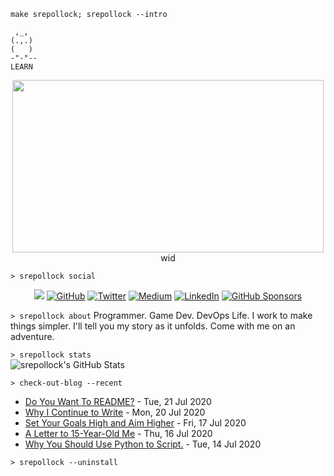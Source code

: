 `make srepollock; srepollock --intro`
```
 ,_,
(.,.)
(   )
-"-"--
LEARN
 ```
<p align="center">
<img width=498 height=276 src=https://external-content.duckduckgo.com/iu/?u=https%3A%2F%2Fmedia1.tenor.com%2Fimages%2Fa4cd3a19ae2b3ebbca19e4f022e660e4%2Ftenor.gif%3Fitemid%3D8645601&f=1&nofb=1 />wid
</p>  

 `> srepollock social`
 
<p align="center">
  <img src="https://img.shields.io/static/v1?label=&message=Personal-Website&color=brightgreen&link=https://spollock.ca" /img>
	<a href="https://github.com/srepollock"><img src="https://img.shields.io/github/followers/srepollock.svg?label=GitHub&style=social" alt="GitHub"></a>
	<a href="https://twitter.com/srepollock"><img src="https://img.shields.io/twitter/follow/srepollock?label=Twitter&style=social" alt="Twitter"></a>
  <a href="https://medium.com/@srepollock"><img src="https://img.shields.io/badge/Medium--_.svg?label=Medium&style=social" alt="Medium" /></a>
	<a href="https://www.linkedin.com/in/srepollock"><img src="https://img.shields.io/badge/LinkedIn--_.svg?style=social&logo=linkedin" alt="LinkedIn"></a>
	<a href="https://github.com/sponsors/srepollock"><img src="https://img.shields.io/badge/GitHub_Sponsors--_.svg?style=social&logo=github&logoColor=EA4AAA" alt="GitHub Sponsors"></a>
</p>

`> srepollock about`
Programmer. Game Dev. DevOps Life. I work to make things simpler. I'll tell you my story as it unfolds. Come with me on an adventure.

`> srepollock stats`  
![srepollock's GitHub Stats](https://github-readme-stats.vercel.app/api?username=srepollock&show_icons=true&theme=cobalt)

`> check-out-blog --recent`
<!-- blog starts -->
* [Do You Want To README?](https://medium.com/@srepollock/do-you-want-to-readme-89aa703c1835?source=rss-946d079fd083------2) - Tue, 21 Jul 2020
* [Why I Continue to Write](https://medium.com/swlh/why-i-continue-to-write-82ce16140d78?source=rss-946d079fd083------2) - Mon, 20 Jul 2020
* [Set Your Goals High and Aim Higher](https://medium.com/the-post-grad-survival-guide/set-your-goals-high-and-aim-higher-248a9f1812d4?source=rss-946d079fd083------2) - Fri, 17 Jul 2020
* [A Letter to 15-Year-Old Me](https://medium.com/@srepollock/a-letter-to-15-year-old-me-1a70aa4a660?source=rss-946d079fd083------2) - Thu, 16 Jul 2020
* [Why You Should Use Python  to Script.](https://medium.com/swlh/why-you-should-use-python-to-script-8f1d591cf2c1?source=rss-946d079fd083------2) - Tue, 14 Jul 2020
<!-- blog ends -->

`> srepollock --uninstall`
